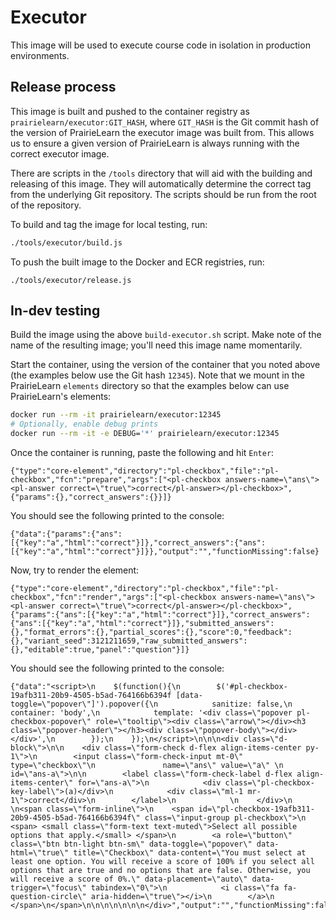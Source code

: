# Executor

This image will be used to execute course code in isolation in production environments.

## Release process

This image is built and pushed to the container registry as `prairielearn/executor:GIT_HASH`, where `GIT_HASH` is the Git commit hash of the version of PrairieLearn the executor image was built from. This allows us to ensure a given version of PrairieLearn is always running with the correct executor image.

There are scripts in the `/tools` directory that will aid with the building and releasing of this image. They will automatically determine the correct tag from the underlying Git repository. The scripts should be run from the root of the repository.

To build and tag the image for local testing, run:

```sh
./tools/executor/build.js
```

To push the built image to the Docker and ECR registries, run:

```
./tools/executor/release.js
```

## In-dev testing

Build the image using the above `build-executor.sh` script. Make note of the name of the resulting image; you'll need this image name momentarily.

Start the container, using the version of the container that you noted above (the examples below use the Git hash `12345`). Note that we mount in the PrairieLearn `elements` directory so that the examples below can use PrairieLearn's elements:

```sh
docker run --rm -it prairielearn/executor:12345
# Optionally, enable debug prints
docker run --rm -it -e DEBUG='*' prairielearn/executor:12345
```

Once the container is running, paste the following and hit `Enter`:

```
{"type":"core-element","directory":"pl-checkbox","file":"pl-checkbox","fcn":"prepare","args":["<pl-checkbox answers-name=\"ans\"><pl-answer correct=\"true\">correct</pl-answer></pl-checkbox>",{"params":{},"correct_answers":{}}]}
```

You should see the following printed to the console:

```
{"data":{"params":{"ans":[{"key":"a","html":"correct"}]},"correct_answers":{"ans":[{"key":"a","html":"correct"}]}},"output":"","functionMissing":false}
```

Now, try to render the element:

```
{"type":"core-element","directory":"pl-checkbox","file":"pl-checkbox","fcn":"render","args":["<pl-checkbox answers-name=\"ans\"><pl-answer correct=\"true\">correct</pl-answer></pl-checkbox>",{"params":{"ans":[{"key":"a","html":"correct"}]},"correct_answers":{"ans":[{"key":"a","html":"correct"}]},"submitted_answers":{},"format_errors":{},"partial_scores":{},"score":0,"feedback":{},"variant_seed":3121211659,"raw_submitted_answers":{},"editable":true,"panel":"question"}]}
```

You should see the following printed to the console:

```
{"data":"<script>\n    $(function(){\n        $('#pl-checkbox-19afb311-20b9-4505-b5ad-764166b6394f [data-toggle=\"popover\"]').popover({\n            sanitize: false,\n            container: 'body',\n            template: '<div class=\"popover pl-checkbox-popover\" role=\"tooltip\"><div class=\"arrow\"></div><h3 class=\"popover-header\"></h3><div class=\"popover-body\"></div></div>',\n        });\n    });\n</script>\n\n\n<div class=\"d-block\">\n\n    <div class=\"form-check d-flex align-items-center py-1\">\n        <input class=\"form-check-input mt-0\" type=\"checkbox\"\n               name=\"ans\" value=\"a\" \n                id=\"ans-a\">\n\n        <label class=\"form-check-label d-flex align-items-center\" for=\"ans-a\">\n            <div class=\"pl-checkbox-key-label\">(a)</div>\n            <div class=\"ml-1 mr-1\">correct</div>\n        </label>\n            \n    </div>\n    \n<span class=\"form-inline\">\n    <span id=\"pl-checkbox-19afb311-20b9-4505-b5ad-764166b6394f\" class=\"input-group pl-checkbox\">\n        <span> <small class=\"form-text text-muted\">Select all possible options that apply.</small> </span>\n        <a role=\"button\" class=\"btn btn-light btn-sm\" data-toggle=\"popover\" data-html=\"true\" title=\"Checkbox\" data-content=\"You must select at least one option. You will receive a score of 100% if you select all options that are true and no options that are false. Otherwise, you will receive a score of 0%.\" data-placement=\"auto\" data-trigger=\"focus\" tabindex=\"0\">\n            <i class=\"fa fa-question-circle\" aria-hidden=\"true\"></i>\n        </a>\n    </span>\n</span>\n\n\n\n\n\n\n</div>","output":"","functionMissing":false}
```
